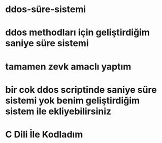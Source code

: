 # ddos-süre-sistemi
# ddos methodları için geliştirdiğim saniye süre sistemi
# tamamen zevk amaclı yaptım
# bir cok ddos scriptinde saniye süre sistemi yok benim geliştirdiğim sistem ile ekliyebilirsiniz
# C Dili İle Kodladım
